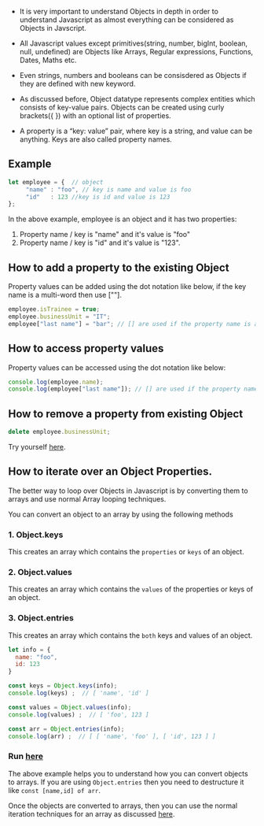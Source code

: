 * It is very important to understand Objects in depth in order to understand Javascript as almost everything can be considered as Objects in Javscript.

* All Javascript values except primitives(string, number, bigInt, boolean, null, undefined) are Objects like Arrays, Regular expressions, Functions, Dates, Maths etc.

* Even strings, numbers and booleans can be consisdered as Objects if they are defined with new keyword.

* As discussed before, Object datatype represents complex entities which consists of key-value pairs. Objects can be created using curly brackets({ }) with an optional list of properties.

* A property is a “key: value” pair, where key is a string, and value can be anything. Keys are also called property names.

## Example

```javascript
let employee = {  // object 
     "name" : "foo", // key is name and value is foo
     "id"   : 123 //key is id and value is 123
};
```
In the above example, employee is an object and it has two properties:

1. Property name / key is "name" and it's value is "foo"
2. Property name / key is "id" and it's value is "123".


## How to add a property to the existing Object

Property values can be added using the dot notation like below, if the key name is a multi-word then use [""].

```javascript
employee.isTrainee = true;
employee.businessUnit = "IT"; 
employee["last name"] = "bar"; // [] are used if the property name is a multi-word.
```
## How to access property values

Property values can be accessed using the dot notation like below:

```javascript
console.log(employee.name);
console.log(employee["last name"]); // [] are used if the property name is a multi-word.
```

## How to remove a property from existing Object

```javascript
delete employee.businessUnit;
```
Try yourself [here](https://onecompiler.com/javascript/3vhrvjmm4).

## How to iterate over an Object Properties.

The better way to loop over Objects in Javascript is by converting them to arrays and use normal Array looping techniques.

You can convert an object to an array by using the following methods

### 1. Object.keys
   
   This creates an array which contains the `properties` or `keys` of an object.

### 2. Object.values
   
   This creates an array which contains the `values` of the properties or keys of an object.

### 3. Object.entries
   
   This creates an array which contains the `both` keys and values of an object.

```javascript
let info = {
  name: "foo",
  id: 123
}

const keys = Object.keys(info);
console.log(keys) ;  // [ 'name', 'id' ]

const values = Object.values(info);
console.log(values) ;  // [ 'foo', 123 ]

const arr = Object.entries(info);
console.log(arr) ;  // [ [ 'name', 'foo' ], [ 'id', 123 ] ]
```
### Run [here](https://onecompiler.com/javascript/3vr49n5ds)

The above example helps you to understand how you can convert objects to arrays. If you are using `Object.entries` then you need to destructure it like `const [name,id] of arr`.

Once the objects are converted to arrays, then you can use the normal iteration techniques for an array as discussed [here](https://onecompiler.com/posts/3vgf2g9ag/different-ways-of-iterating-over-an-array-in-javascript).